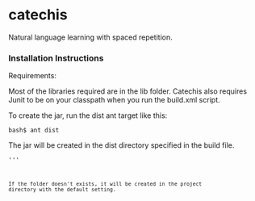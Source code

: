 catechis
========

Natural language learning with spaced repetition.

### Installation Instructions ###

Requirements:

Most of the libraries required are in the lib folder.
Catechis also requires Junit to be on your classpath when you run the build.xml script.

To create the jar, run the dist ant target like this:

<code>bash$ ant dist</code>

The jar will be created in the dist directory specified in the build file.

<code>'''
<property name="dist.dir" location="dist"/>
<code>

If the folder doesn't exists, it will be created in the project directory with the default setting.
